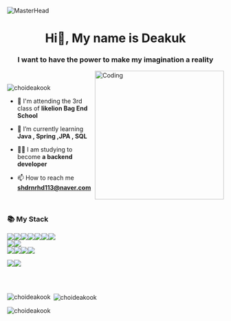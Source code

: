 ![MasterHead](https://user-images.githubusercontent.com/115536240/211234411-681549bf-ad8d-4cc8-a983-c583d719366d.png)
<h1 align="center">Hi👋, My name is Deakuk</h1>
<h3 align="center">I want to have the power to make my imagination a reality</h3>
<img align="right" alt="Coding" width="300" src="https://user-images.githubusercontent.com/115536240/211233988-bdce5043-1731-4310-8548-c6e14c3844d3.png">
<br>
<p align="left"> <img src="https://komarev.com/ghpvc/?username=choideakook&label=Profile%20views&color=0e75b6&style=flat" alt="choideakook" /> </p>

- 🦁 I'm attending the 3rd class of **likelion Bag End School**

- 🌱 I’m currently learning **Java , Spring ,JPA , SQL**

- 👨‍💻 I am studying to become **a backend developer**

- 📫 How to reach me **shdrnrhd113@naver.com**
<br>
<h3 align="left">📚 My Stack</h3>
</p>
<p align="left"> 
<img src="https://img.shields.io/badge/JAVA-E97627?style=flat-square&logo=IntelliJ%20IDEA&logoColor=white"><img src="https://img.shields.io/badge/Spring-6DB33F?style=flat-square&logo=Spring&logoColor=white"><img src="https://img.shields.io/badge/apache tomcat-F8DC75?style=flat-square&logo=apachetomcat&logoColor=black"><img src="https://img.shields.io/badge/MySQL-4479A1?style=flat-square&logo=MySQL&logoColor=white"><img src="https://img.shields.io/badge/Hibernate-59666C?style=flat-square&logo=Hibernate&logoColor=white"><img src="https://img.shields.io/badge/Postman-FF6C37?style=flat-square&logo=Postman&logoColor=white"><img src="https://img.shields.io/badge/Thymeleaf-005F0F?style=flat-square&logo=Thymeleaf&logoColor=white">
<br>
<img src="https://img.shields.io/badge/HTML-E34F26?style=flat-square&logo=HTML5&logoColor=white"><img src="https://img.shields.io/badge/CSS-1572B6?style=flat-square&logo=CSS3&logoColor=white">
<br>
<img src="https://img.shields.io/badge/macOS-E6E6E6?style=flat-square&logo=macOS&logoColor=black"><img src="https://img.shields.io/badge/Nintendo Switch-E60012?style=flat-square&logo=Nintendo%20Switch&logoColor=white"><img src="https://img.shields.io/badge/PlayStation-003791?style=flat-square&logo=PlayStation&logoColor=white"><img src="https://img.shields.io/badge/Steam Deck-1A9FFF?style=flat-square&logo=Steam%20Deck&logoColor=white">
<br>

[<img src="https://img.shields.io/badge/Velog-20C997?style=flat-square&logo=Velog&logoColor=white">](https://velog.io/@shdrnrhd113)<img src="https://img.shields.io/badge/github-333333?style=flat-square&logo=github&logoColor=white">

<br><br>
</p>
<p><img align="left" src="https://github-readme-stats.vercel.app/api/top-langs?username=choideakook&show_icons=true&locale=en&layout=compact" alt="choideakook" /></p>

<p>&nbsp;<img align="center" src="https://github-readme-stats.vercel.app/api?username=choideakook&show_icons=true&locale=en" alt="choideakook" /></p>

<p><img align="center" src="https://github-readme-streak-stats.herokuapp.com/?user=choideakook&" alt="choideakook" /></p>
